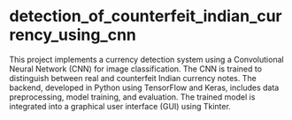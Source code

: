 # detection_of_counterfeit_indian_currency_using_cnn
This project implements a currency detection system using a Convolutional Neural Network (CNN) for image classification. The CNN is trained to distinguish between real and counterfeit Indian currency notes. The backend, developed in Python using TensorFlow and Keras, includes data preprocessing, model training, and evaluation. The trained model is integrated into a graphical user interface (GUI) using Tkinter.
